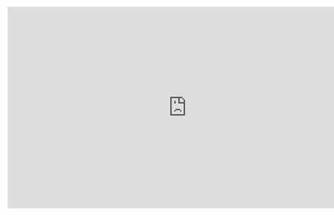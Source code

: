 <iframe style="border: 1px solid rgba(0, 0, 0, 0.1);" width="800" height="450" src="https://www.figma.com/embed?embed_host=share&url=https%3A%2F%2Fwww.figma.com%2Fboard%2F31ubjGVmluozgcJJnTdrO1%2FText-to-Image-Tools-Comparision-17Aug2024%3Ft%3DsPVN8w2tpFbN9FP7-1" allowfullscreen></iframe>
